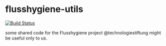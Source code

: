 # flusshygiene-utils

[![Build Status](https://travis-ci.org/technologiestiftung/flusshygiene-utils.svg?branch=master)](https://travis-ci.org/technologiestiftung/flusshygiene-utils)

some shared code for the Flusshygiene project @technologiestiftung might be useful only to us.